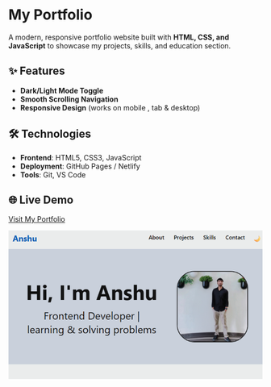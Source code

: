# My Portfolio  

A modern, responsive portfolio website built with **HTML, CSS, and JavaScript** to showcase my projects, skills, and education section.
 
  ## ✨ Features  
- **Dark/Light Mode Toggle**  
- **Smooth Scrolling Navigation**  
- **Responsive Design** (works on mobile , tab & desktop)  

## 🛠️ Technologies  
- **Frontend**: HTML5, CSS3, JavaScript  
- **Deployment**: GitHub Pages / Netlify  
- **Tools**: Git, VS Code  

## 🌐 Live Demo  
[Visit My Portfolio](https://anshuchaudharyportfolio.netlify.app/)  

![Portfolio Screenshot](assets/images/portfolio.png)  